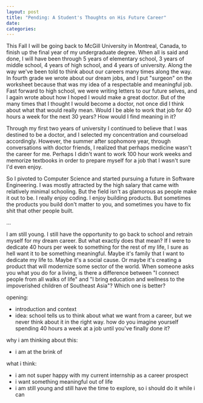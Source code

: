 ```yaml
---
layout: post
title: "Pending: A Student's Thoughts on His Future Career"
date:
categories:
---
```


This Fall I will be going back to McGill University in Montreal, Canada, to finish up the final year of my undergraduate degree. When all is said and done, I will have been through 5 years of elementary school, 3 years of middle school, 4 years of high school, and 4 years of university. Along the way we've been told to think about our careers many times along the way. In fourth grade we wrote about our dream jobs, and I put "surgeon" on the worksheet because that was my idea of a respectable and meaningful job. Fast forward to high school, we were writing letters to our future selves, and I again wrote about how I hoped I would make a great doctor. But of the many times that I thought I would become a doctor, not once did I think about what that would really mean. Would I be able to work that job for 40 hours a week for the next 30 years? How would I find meaning in it?

Through my first two years of university I continued to believe that I was destined to be a doctor, and I selected my concentration and courseload accordingly. However, the summer after sophomore year, through conversations with doctor friends, I realized that perhaps medicine wasn't the career for me. Perhaps I didn't want to work 100 hour work weeks and memorize textbooks in order to prepare myself for a job that I wasn't sure I'd even enjoy. 

So I pivoted to Computer Science and started pursuing a future in Software Engineering. I was mostly attracted by the high salary that came with relatively minimal schooling. But the field isn't as glamorous as people make it out to be. I really enjoy coding. I enjoy building products. But sometimes the products you build don't matter to you, and sometimes you have to fix shit that other people built. 

...

I am still young. I still have the opportunity to go back to school and retrain myself for my dream career. But what exactly does that mean? If I were to dedicate 40 hours per week to something for the rest of my life, I sure as hell want it to be something meaningful. Maybe it's family that I want to dedicate my life to. Maybe it's a social cause. Or maybe it's creating a product that will modernize some sector of the world. When someone asks you what you do for a living, is there a difference between "I connect people from all walks of life" and "I bring education and wellness to the impoverished children of Southeast Asia"? Which one is better?




opening: 
- introduction and context
- idea: school tells us to think about what we want from a career, but we never think about it in the right way. how do you imagine yourself spending 40 hours a week at a job until you've finally done it? 

why i am thinking about this:
- i am at the brink of 

what i think:
- i am not super happy with my current internship as a career prospect
- i want something meaningful out of life
- i am still young and still have the time to explore, so i should do it while i can